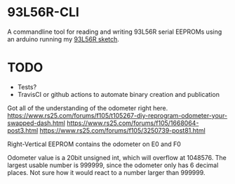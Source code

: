 # 93L56R-CLI

A commandline tool for reading and writing 93L56R serial EEPROMs using an arduino
running my [93L56R sketch](https://github.com/rgeyer/sketch_93L56R).

# TODO
* Tests?
* TravisCI or github actions to automate binary creation and publication


Got all of the understanding of the odometer right here.
https://www.rs25.com/forums/f105/t105267-diy-reprogram-odometer-your-swapped-dash.html
https://www.rs25.com/forums/f105/1668064-post3.html
https://www.rs25.com/forums/f105/3250739-post81.html

Right-Vertical EEPROM contains the odometer on E0 and F0

Odometer value is a 20bit unsigned int, which will overflow at 1048576. The largest
usable number is 999999, since the odometer only has 6 decimal places. Not sure
how it would react to a number larger than 999999.
